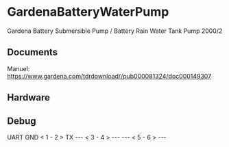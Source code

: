 # GardenaBatteryWaterPump
Gardena Battery Submersible Pump / Battery Rain Water Tank Pump 2000/2
## Documents
Manuel: https://www.gardena.com/tdrdownload//pub000081324/doc000149307

## Hardware

## Debug
UART
GND < 1 - 2 > TX
--- < 3 - 4 > ---
--- < 5 - 6 > ---

